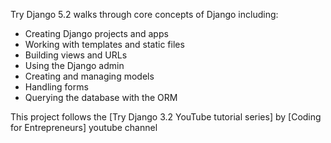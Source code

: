 Try Django 5.2 walks through core concepts of Django including:

- Creating Django projects and apps
- Working with templates and static files
- Building views and URLs
- Using the Django admin
- Creating and managing models
- Handling forms
- Querying the database with the ORM

This project follows the [Try Django 3.2 YouTube tutorial series] by [Coding for Entrepreneurs] youtube channel
